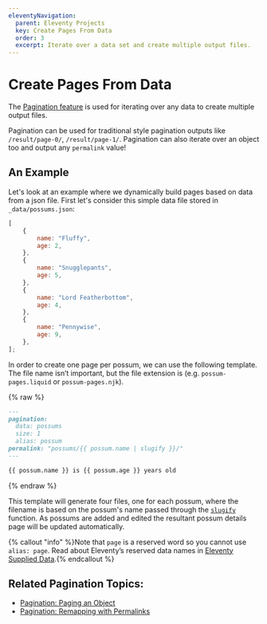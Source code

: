 ```yaml
---
eleventyNavigation:
  parent: Eleventy Projects
  key: Create Pages From Data
  order: 3
  excerpt: Iterate over a data set and create multiple output files.
---
```


# Create Pages From Data

The [Pagination feature](/docs/pagination/) is used for iterating over any data to create multiple output files.

Pagination can be used for traditional style pagination outputs like `/result/page-0/`, `/result/page-1/`. Pagination can also iterate over an object too and output any `permalink` value!

## An Example

Let's look at an example where we dynamically build pages based on data from a json file. First let's consider this simple data file stored in `_data/possums.json`:

```js
[
	{
		name: "Fluffy",
		age: 2,
	},
	{
		name: "Snugglepants",
		age: 5,
	},
	{
		name: "Lord Featherbottom",
		age: 4,
	},
	{
		name: "Pennywise",
		age: 9,
	},
];
```

In order to create one page per possum, we can use the following template. The file name isn’t important, but the file extension is (e.g. `possum-pages.liquid` or `possum-pages.njk`).

{% raw %}

```markdown
---
pagination:
  data: possums
  size: 1
  alias: possum
permalink: "possums/{{ possum.name | slugify }}/"
---

{{ possum.name }} is {{ possum.age }} years old
```

{% endraw %}

This template will generate four files, one for each possum, where the filename is based on the possum's name passed through the [`slugify`](/docs/filters/slugify/) function. As possums are added and edited the resultant possum details page will be updated automatically.

{% callout "info" %}Note that <code>page</code> is a reserved word so you cannot use <code>alias: page</code>. Read about Eleventy’s reserved data names in <a href="/docs/data-eleventy-supplied/">Eleventy Supplied Data</a>.{% endcallout %}

## Related Pagination Topics:

- [Pagination: Paging an Object](/docs/pagination/#paging-an-object)
- [Pagination: Remapping with Permalinks](/docs/pagination/#remapping-with-permalinks)
